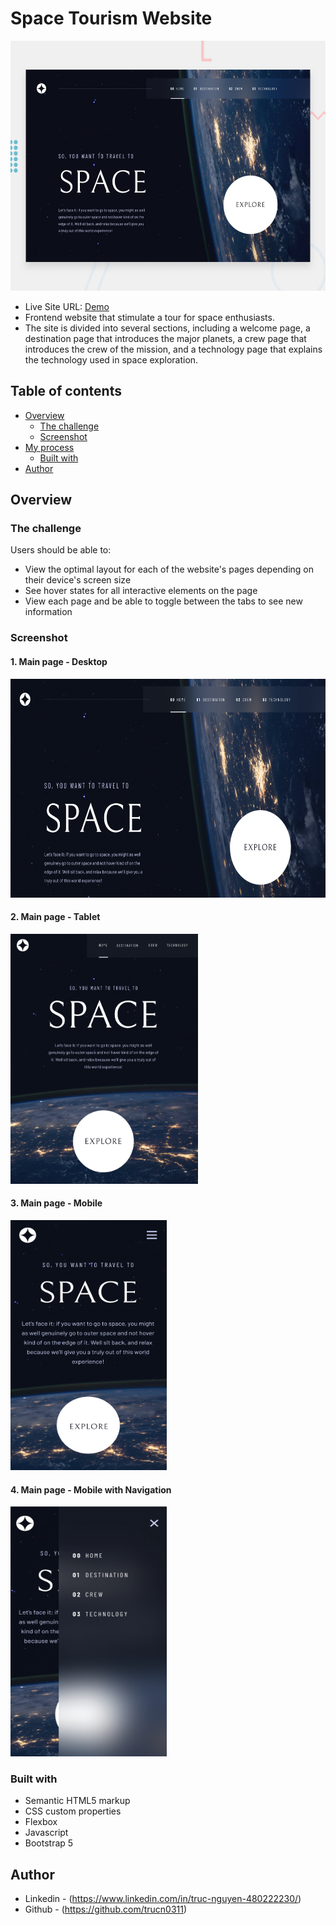 # Space Tourism Website 
<img src="preview/preview.jpg" width="600" height="400">

- Live Site URL: [Demo](https://tourtospace.netlify.app)
- Frontend website that stimulate a tour for space enthusiasts.
- The site is divided into several sections, including a welcome page, a destination page that introduces the major planets, a crew page that introduces the crew of the mission, and a technology page that explains the technology used in space exploration.

## Table of contents

- [Overview](#overview)
  - [The challenge](#the-challenge)
  - [Screenshot](#screenshot)
- [My process](#my-process)
  - [Built with](#built-with)
- [Author](#author)

## Overview

### The challenge

Users should be able to:

- View the optimal layout for each of the website's pages depending on their device's screen size
- See hover states for all interactive elements on the page
- View each page and be able to toggle between the tabs to see new information

### Screenshot

#### 1. Main page - Desktop

<img src="preview/desktop.png" width="600" height="350">

#### 2. Main page - Tablet

<img src="preview/tablet.png" width="300" height="400">

#### 3. Main page - Mobile

<img src="preview/mobile.png" width="250" height="400">

#### 4. Main page - Mobile with Navigation

<img src="preview/mobile-with-nav.png" width="250" height="400">

### Built with

- Semantic HTML5 markup
- CSS custom properties
- Flexbox
- Javascript
- Bootstrap 5

## Author

- Linkedin - (https://www.linkedin.com/in/truc-nguyen-480222230/)
- Github - (https://github.com/trucn0311)
